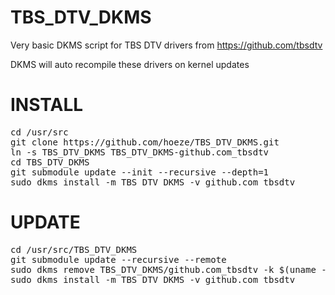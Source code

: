 TBS_DTV_DKMS
============

Very basic DKMS script for TBS DTV drivers from https://github.com/tbsdtv

DKMS will auto recompile these drivers on kernel updates

INSTALL
=======
<pre>
cd /usr/src
git clone https://github.com/hoeze/TBS_DTV_DKMS.git
ln -s TBS_DTV_DKMS TBS_DTV_DKMS-github.com_tbsdtv
cd TBS_DTV_DKMS
git submodule update --init --recursive --depth=1
sudo dkms install -m TBS_DTV_DKMS -v github.com_tbsdtv
</pre>

UPDATE
======
<pre>
cd /usr/src/TBS_DTV_DKMS
git submodule update --recursive --remote
sudo dkms remove TBS_DTV_DKMS/github.com_tbsdtv -k $(uname -r)
sudo dkms install -m TBS_DTV_DKMS -v github.com_tbsdtv
</pre>
